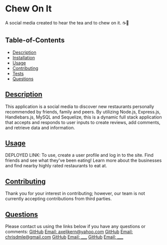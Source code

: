 # Chew On It
A social media created to hear the tea and to chew on it. ☕🍴
## Table-of-Contents
* [Description](#description)
* [Installation](#installation)
* [Usage](#usage)
* [Contributing](#contributing)
* [Tests](#tests)
* [Questions](#questions)
  
## [Description](#table-of-contents)
This application is a social media to discover new restaurants personally recommended by friends, family and peers. By utilizing Node.js, Express.js, Handlebars.js, MySQL and Sequelize, this is a dynamic full stack application that accepts and responds to user inputs to create reviews, add comments, and retrieve data and information.

## [Usage](#table-of-contents)
DEPLOYED LINK:
To use, create a user profile and log in to the site. Find friends and see what they've been eating! Learn more about the businesses and find nearby highly rated restaurants to eat at.

## [Contributing](#table-of-contents)
  
Thank you for your interest in contributing; however, our team is not currently accepting contributions from third parties.

## [Questions](#table-of-contents)

Please contact us using the links below if you have any questions or comments:
[GitHub](https://github.com/axeljk)
[Email: axeljkern@yahoo.com](mailto:axeljkern@yahoo.com)
[GitHub](https://github.com/chrisdmle)
[Email: chrisdmle@gmail.com](mailto:chrisdmle@gmail.com)
[GitHub](https://github.com/pem2k)
[Email: ___](mailto:___)
[GitHub](https://github.com/rasvindra)
[Email: ___](mailto:___)
